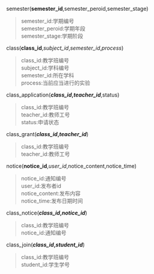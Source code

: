 semester(**semester_id**,semester_peroid,semester_stage)
> semester_id:学期编号\
> semester_peroid:学期年段\
> semester_stage:学期阶段

class(**class_id**,*subject_id*,*semester_id*,*process*)
> class_id:教学班编号\
> subject_id:学科编号\
> semester_id:所在学科\
> process:当前应当进行的实验

class_application(***class_id*,*teacher_id***,status)
> class_id:教学班编号\
> teacher_id:教师工号\
> status:申请状态

class_grant(***class_id*,*teacher_id***)
> class_id:教学班编号\
> teacher_id:教师工号

notice(**notice_id**,*user_id*,notice_content,notice_time)
> notice_id:通知编号\
> user_id:发布者id\
> notice_content:发布内容\
> notice_time:发布日期时间

class_notice(***class_id*,*notice_id***)
> class_id:教学班编号\
> notice_id:通知编号

class_join(***class_id*,*student_id***)
> class_id:教学班编号\
> student_id:学生学号